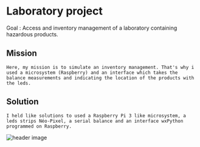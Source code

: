 # Laboratory project
Goal : Access and inventory management of a laboratory containing hazardous products.

## Mission
```
Here, my mission is to simulate an inventory management. That's why i used a microsystem (Raspberry) and an interface which takes the balance measurements and indicating the location of the products with the leds.
```
## Solution
```
I held like solutions to used a Raspberry Pi 3 like microsystem, a leds strips Néo-Pixel, a serial balance and an interface wxPython programmed on Raspberry.

```
![header image](https://github.com/louisHg/BTS-Years/main/Laboratory%20project/capture%20écran%20projet/materials.png)

